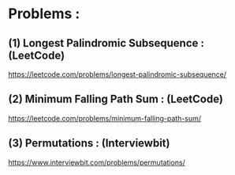 # Problems : 

## (1) Longest Palindromic Subsequence : (LeetCode)

https://leetcode.com/problems/longest-palindromic-subsequence/

## (2) Minimum Falling Path Sum : (LeetCode)

https://leetcode.com/problems/minimum-falling-path-sum/

## (3) Permutations : (Interviewbit)

https://www.interviewbit.com/problems/permutations/